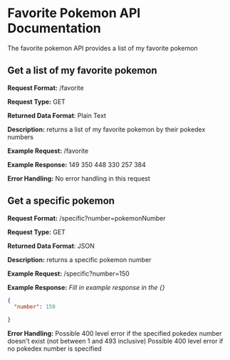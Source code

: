 # Favorite Pokemon API Documentation
The favorite pokemon API provides a list of my favorite pokemon

## Get a list of my favorite pokemon
**Request Format:** /favorite

**Request Type:** GET

**Returned Data Format**: Plain Text

**Description:** returns a list of my favorite pokemon by their pokedex numbers


**Example Request:** /favorite

**Example Response:**
149
350
448
330
257
384

**Error Handling:**
No error handling in this request

## Get a specific pokemon
**Request Format:** /specific?number=pokemonNumber

**Request Type:** GET

**Returned Data Format**: JSON

**Description:** returns a specific pokemon number

**Example Request:** /specific?number=150

**Example Response:**
*Fill in example response in the {}*

```json
{
  "number": 150

}
```

**Error Handling:**
Possible 400 level error if the specified pokedex number doesn't exist (not between 1 and 493 inclusive)
Possible 400 level error if no pokedex number is specified
